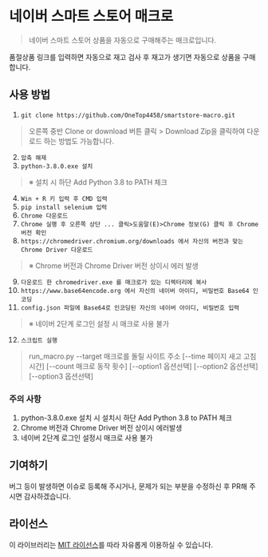 # 네이버 스마트 스토어 매크로
> 네이버 스마트 스토어 상품을 자동으로 구매해주는 매크로입니다.

품절상품 링크를 입력하면 자동으로 재고 검사 후 재고가 생기면 자동으로 상품을 구매합니다.

## 사용 방법
1. `git clone https://github.com/OneTop4458/smartstore-macro.git`
> 오른쪽 중반 Clone or download 버튼 클릭 > Download Zip을 클릭하여 다운로드 하는 방법도 가능합니다.
2. `압축 해제`
3. `python-3.8.0.exe 설치`
> ※ 설치 시 하단 Add Python 3.8 to PATH 체크
4. `Win + R 키 입력 후 CMD 입력`
5. `pip install selenium 입력`
6. `Chrome 다운로드`
7. `Chrome 실행 후 오른쪽 상단 ... 클릭>도움말(E)>Chrome 정보(G) 클릭 후 Chrome 버전 확인`
8. `https://chromedriver.chromium.org/downloads 에서 자신의 버전과 맞는 Chrome Driver 다운로드`
> ※ Chrome 버전과 Chrome Driver 버전 상이시 에러 발생
9. `다운로드 한 chromedriver.exe 를 매크로가 있는 디렉터리에 복사`
10. `https://www.base64encode.org 에서 자신의 네이버 아이디, 비밀번호 Base64 인코딩`
11. `config.json 파일에 Base64로 인코딩된 자신의 네이버 아이디, 비밀번호 입력`
> ※ 네이버 2단계 로그인 설정 시 매크로 사용 불가
12. `스크립트 실행`
> run_macro.py --target 매크로를 돌릴 사이트 주소 [--time 페이지 새고 고침 시간] [--count 매크로 동작 횟수] [--option1 옵션선택] [--option2 옵션선택] [--option3 옵션선택]

### 주의 사항
1. python-3.8.0.exe 설치 시 설치시 하단 Add Python 3.8 to PATH 체크
2. Chrome 버전과 Chrome Driver 버전 상이시 에러발생
3. 네이버 2단계 로그인 설정시 매크로 사용 불가

## 기여하기
버그 등이 발생하면 이슈로 등록해 주시거나, 문제가 되는 부분을 수정하신 후 PR해 주시면 감사하겠습니다.

## 라이선스
이 라이브러리는 [MIT 라이선스](https://github.com/OneTop4458/smartstore-macro/blob/master/LICENSE)를 따라 자유롭게 이용하실 수 있습니다.

